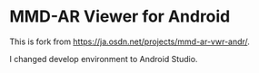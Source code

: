 # MMD-AR Viewer for Android
This is fork from https://ja.osdn.net/projects/mmd-ar-vwr-andr/.

I changed develop environment to Android Studio.
